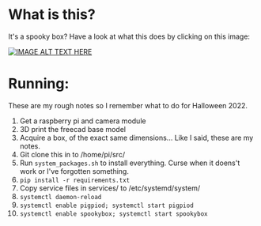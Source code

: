 # What is this?
It's a spooky box? Have a look at what this does by clicking on this image:

[![IMAGE ALT TEXT HERE](https://img.youtube.com/vi/fMFsZu-fMfk/0.jpg)](https://www.youtube.com/watch?v=fMFsZu-fMfk)

# Running:
These are my rough notes so I remember what to do for Halloween 2022.

1. Get a raspberry pi and camera module
1. 3D print the freecad base model
1. Acquire a box, of the exact same dimensions... Like I said, these are my notes.
1. Git clone this in to /home/pi/src/
1. Run `system_packages.sh` to install everything. Curse when it doens't work or I've forgotten something.
1. `pip install -r requirements.txt `
1. Copy service files in services/ to /etc/systemd/system/
1. `systemctl daemon-reload`
1. `systemctl enable pigpiod; systemctl start pigpiod`
1. `systemctl enable spookybox; systemctl start spookybox`